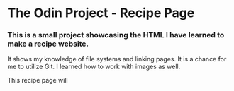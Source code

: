# The Odin Project - Recipe Page

### This is a small project showcasing the HTML I have learned to make a recipe website.

It shows my knowledge of file systems and linking pages. It is a chance for me to utilize Git. I learned how to work with images as well.

This recipe page will
